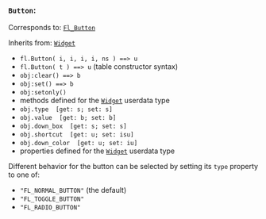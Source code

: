 ### `Button`:

Corresponds to:
[`Fl_Button`](http://www.fltk.org/doc-1.3/classFl__Button.html)

Inherits from:
[`Widget`](Widget)

*   `fl.Button( i, i, i, i, ns ) ==> u`
*   `fl.Button( t ) ==> u` (table constructor syntax)
*   `obj:clear() ==> b`
*   `obj:set() ==> b`
*   `obj:setonly()`
*   methods defined for the [`Widget`](Widget) userdata type
*   `obj.type  [get: s; set: s]`
*   `obj.value  [get: b; set: b]`
*   `obj.down_box  [get: s; set: s]`
*   `obj.shortcut  [get: u; set: isu]`
*   `obj.down_color  [get: u; set: iu]`
*   properties defined for the [`Widget`](Widget) userdata type

Different behavior for the button can be selected by setting its
`type` property to one of:

*   `"FL_NORMAL_BUTTON"` (the default)
*   `"FL_TOGGLE_BUTTON"`
*   `"FL_RADIO_BUTTON"`

